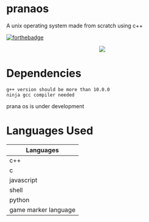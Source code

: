 # pranaos
A unix operating system made from scratch using c++

[![forthebadge](https://forthebadge.com/images/badges/made-with-c-plus-plus.svg)](https://forthebadge.com)


<p align='center'>
  <img src='https://github.com/krishpranav/prana-os/blob/master/Images/prana-os.jpg'>
</p>

# Dependencies
```
g++ version should be more than 10.0.0
ninja gcc compiler needed
```

prana os is under development

# Languages Used

| Languages       |                                               
| ------------- | 					
| c++          | 		
| c          |        
| javascript |           
| shell  |          
| python | 
| game marker language      
